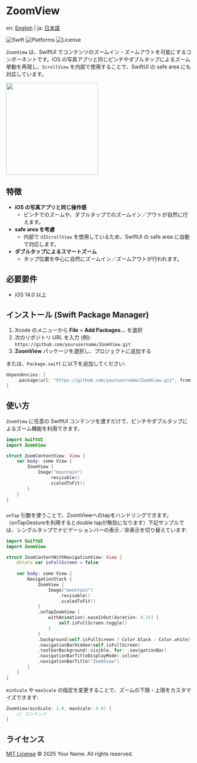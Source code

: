 # ZoomView

en: [English](README.md) | ja: [日本語](README-ja.md)

![Swift](https://img.shields.io/badge/Swift-6.0-orange) ![Platforms](https://img.shields.io/badge/Platforms-iOS-lightgrey) ![License](https://img.shields.io/badge/License-MIT-blue)

`ZoomView` は、SwiftUI でコンテンツのズームイン・ズームアウトを可能にするコンポーネントです。iOS の写真アプリと同じピンチやダブルタップによるズーム挙動を再現し、`ScrollView` を内部で使用することで、SwiftUI の safe area にも対応しています。

<img src="https://github.com/user-attachments/assets/c865389f-0b08-48a0-a202-07704b15502e" width="250px">

## 特徴

- **iOS の写真アプリと同じ操作感**
  - ピンチでのズームや、ダブルタップでのズームイン／アウトが自然に行えます。
- **safe area を考慮**
  - 内部で `UIScrollView` を使用しているため、SwiftUI の safe area に自動で対応します。
- **ダブルタップによるスマートズーム**
  - タップ位置を中心に自然にズームイン／ズームアウトが行われます。

## 必要要件

- iOS 14.0 以上

## インストール (Swift Package Manager)

1. Xcode のメニューから **File** > **Add Packages...** を選択
2. 次のリポジトリ URL を入力 (例): `https://github.com/yourusername/ZoomView.git`
3. **ZoomView** パッケージを選択し、プロジェクトに追加する

または、`Package.swift` に以下を追加してください:

```swift
dependencies: [
    .package(url: "https://github.com/yourusername/ZoomView.git", from: "1.0.0")
]
```

## 使い方

`ZoomView` に任意の SwiftUI コンテンツを渡すだけで、ピンチやダブルタップによるズーム機能を利用できます。

```swift
import SwiftUI
import ZoomView

struct ZoomContentView: View {
    var body: some View {
        ZoomView {
            Image("mountain")
                .resizable()
                .scaledToFit()
        }
    }
}
```

##### 

`onTap` 引数を使うことで、ZoomViewへのtapをハンドリングできます。（onTapGestureを利用するとdouble tapが無効になります）下記サンプルでは、シングルタップでナビゲーションバーの表示／非表示を切り替えています:

```swift
import SwiftUI
import ZoomView

struct ZoomContentWithNavigationView: View {
    @State var isFullScreen = false
    
    var body: some View {
        NavigationStack {
            ZoomView {
                Image("mountain")
                    .resizable()
                    .scaledToFit()
            }
            .onTapZoomView {
                withAnimation(.easeInOut(duration: 0.2)) {
                    self.isFullScreen.toggle()
                }
            }            
            .background(self.isFullScreen ? Color.black : Color.white)
            .navigationBarHidden(self.isFullScreen)
            .toolbarBackground(.visible, for: .navigationBar)
            .navigationBarTitleDisplayMode(.inline)
            .navigationBarTitle("ZoomView")
        }
    }
}
```



`minScale` や `maxScale` の指定を変更することで、ズームの下限・上限をカスタマイズできます:

```swift
ZoomView(minScale: 1.0, maxScale: 4.0) {
    // コンテンツ
}
```

## ライセンス

[MIT License](LICENSE)
© 2025 Your Name. All rights reserved.

